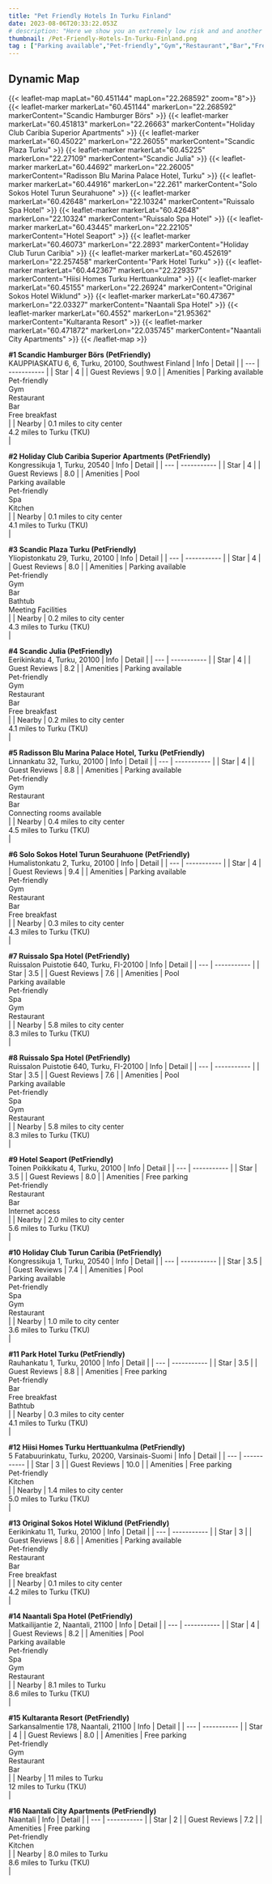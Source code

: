 ```yaml
---
title: "Pet Friendly Hotels In Turku Finland"
date: 2023-08-06T20:33:22.053Z
# description: "Here we show you an extremely low risk and and another medium risk approach to earn passive income "
thumbnail: /Pet-Friendly-Hotels-In-Turku-Finland.png
tag : ["Parking available","Pet-friendly","Gym","Restaurant","Bar","Free breakfast","Pool","Spa","Kitchen","Bathtub","Meeting Facilities","Connecting rooms available","Free parking","Internet access"]
---
```


## Dynamic Map
{{< leaflet-map  mapLat="60.451144" mapLon="22.268592" zoom="8">}}
    {{< leaflet-marker markerLat="60.451144" markerLon="22.268592" markerContent="Scandic Hamburger Börs" >}}
    {{< leaflet-marker markerLat="60.451813" markerLon="22.26663" markerContent="Holiday Club Caribia Superior Apartments" >}}
    {{< leaflet-marker markerLat="60.45022" markerLon="22.26055" markerContent="Scandic Plaza Turku" >}}
    {{< leaflet-marker markerLat="60.45225" markerLon="22.27109" markerContent="Scandic Julia" >}}
    {{< leaflet-marker markerLat="60.44692" markerLon="22.26005" markerContent="Radisson Blu Marina Palace Hotel, Turku" >}}
    {{< leaflet-marker markerLat="60.44916" markerLon="22.261" markerContent="Solo Sokos Hotel Turun Seurahuone" >}}
    {{< leaflet-marker markerLat="60.42648" markerLon="22.10324" markerContent="Ruissalo Spa Hotel" >}}
    {{< leaflet-marker markerLat="60.42648" markerLon="22.10324" markerContent="Ruissalo Spa Hotel" >}}
    {{< leaflet-marker markerLat="60.43445" markerLon="22.22105" markerContent="Hotel Seaport" >}}
    {{< leaflet-marker markerLat="60.46073" markerLon="22.2893" markerContent="Holiday Club Turun Caribia" >}}
    {{< leaflet-marker markerLat="60.452619" markerLon="22.257458" markerContent="Park Hotel Turku" >}}
    {{< leaflet-marker markerLat="60.442367" markerLon="22.229357" markerContent="Hiisi Homes Turku Herttuankulma" >}}
    {{< leaflet-marker markerLat="60.45155" markerLon="22.26924" markerContent="Original Sokos Hotel Wiklund" >}}
    {{< leaflet-marker markerLat="60.47367" markerLon="22.03327" markerContent="Naantali Spa Hotel" >}}
    {{< leaflet-marker markerLat="60.4552" markerLon="21.95362" markerContent="Kultaranta Resort" >}}
    {{< leaflet-marker markerLat="60.471872" markerLon="22.035745" markerContent="Naantali City Apartments" >}}
{{< /leaflet-map >}}


**#1 Scandic Hamburger Börs (PetFriendly)**<br>KAUPPIASKATU 6, 6, Turku, 20100, Southwest Finland
| Info | Detail |
| --- | ----------- |
| Star | 4 |
| Guest Reviews | 9.0 |
| Amenities | Parking available<br>Pet-friendly<br>Gym<br>Restaurant<br>Bar<br>Free breakfast<br> |
| Nearby | 0.1 miles to city center<br>4.2 miles to Turku (TKU)<br> |

**#2 Holiday Club Caribia Superior Apartments (PetFriendly)**<br>Kongressikuja 1, Turku, 20540
| Info | Detail |
| --- | ----------- |
| Star | 4 |
| Guest Reviews | 8.0 |
| Amenities | Pool<br>Parking available<br>Pet-friendly<br>Spa<br>Kitchen<br> |
| Nearby | 0.1 miles to city center<br>4.1 miles to Turku (TKU)<br> |

**#3 Scandic Plaza Turku (PetFriendly)**<br>Yliopistonkatu 29, Turku, 20100
| Info | Detail |
| --- | ----------- |
| Star | 4 |
| Guest Reviews | 8.0 |
| Amenities | Parking available<br>Pet-friendly<br>Gym<br>Bar<br>Bathtub<br>Meeting Facilities<br> |
| Nearby | 0.2 miles to city center<br>4.3 miles to Turku (TKU)<br> |

**#4 Scandic Julia (PetFriendly)**<br>Eerikinkatu 4, Turku, 20100
| Info | Detail |
| --- | ----------- |
| Star | 4 |
| Guest Reviews | 8.2 |
| Amenities | Parking available<br>Pet-friendly<br>Gym<br>Restaurant<br>Bar<br>Free breakfast<br> |
| Nearby | 0.2 miles to city center<br>4.1 miles to Turku (TKU)<br> |

**#5 Radisson Blu Marina Palace Hotel, Turku (PetFriendly)**<br>Linnankatu 32, Turku, 20100
| Info | Detail |
| --- | ----------- |
| Star | 4 |
| Guest Reviews | 8.8 |
| Amenities | Parking available<br>Pet-friendly<br>Gym<br>Restaurant<br>Bar<br>Connecting rooms available<br> |
| Nearby | 0.4 miles to city center<br>4.5 miles to Turku (TKU)<br> |

**#6 Solo Sokos Hotel Turun Seurahuone (PetFriendly)**<br>Humalistonkatu 2, Turku, 20100
| Info | Detail |
| --- | ----------- |
| Star | 4 |
| Guest Reviews | 9.4 |
| Amenities | Parking available<br>Pet-friendly<br>Gym<br>Restaurant<br>Bar<br>Free breakfast<br> |
| Nearby | 0.3 miles to city center<br>4.3 miles to Turku (TKU)<br> |

**#7 Ruissalo Spa Hotel (PetFriendly)**<br>Ruissalon Puistotie 640, Turku, FI-20100
| Info | Detail |
| --- | ----------- |
| Star | 3.5 |
| Guest Reviews | 7.6 |
| Amenities | Pool<br>Parking available<br>Pet-friendly<br>Spa<br>Gym<br>Restaurant<br> |
| Nearby | 5.8 miles to city center<br>8.3 miles to Turku (TKU)<br> |

**#8 Ruissalo Spa Hotel (PetFriendly)**<br>Ruissalon Puistotie 640, Turku, FI-20100
| Info | Detail |
| --- | ----------- |
| Star | 3.5 |
| Guest Reviews | 7.6 |
| Amenities | Pool<br>Parking available<br>Pet-friendly<br>Spa<br>Gym<br>Restaurant<br> |
| Nearby | 5.8 miles to city center<br>8.3 miles to Turku (TKU)<br> |

**#9 Hotel Seaport (PetFriendly)**<br>Toinen Poikkikatu 4, Turku, 20100
| Info | Detail |
| --- | ----------- |
| Star | 3.5 |
| Guest Reviews | 8.0 |
| Amenities | Free parking<br>Pet-friendly<br>Restaurant<br>Bar<br>Internet access<br> |
| Nearby | 2.0 miles to city center<br>5.6 miles to Turku (TKU)<br> |

**#10 Holiday Club Turun Caribia (PetFriendly)**<br>Kongressikuja 1, Turku, 20540
| Info | Detail |
| --- | ----------- |
| Star | 3.5 |
| Guest Reviews | 7.4 |
| Amenities | Pool<br>Parking available<br>Pet-friendly<br>Spa<br>Gym<br>Restaurant<br> |
| Nearby | 1.0 mile to city center<br>3.6 miles to Turku (TKU)<br> |

**#11 Park Hotel Turku (PetFriendly)**<br>Rauhankatu 1, Turku, 20100
| Info | Detail |
| --- | ----------- |
| Star | 3.5 |
| Guest Reviews | 8.8 |
| Amenities | Free parking<br>Pet-friendly<br>Bar<br>Free breakfast<br>Bathtub<br> |
| Nearby | 0.3 miles to city center<br>4.1 miles to Turku (TKU)<br> |

**#12 Hiisi Homes Turku Herttuankulma (PetFriendly)**<br>5 Fatabuurinkatu, Turku, 20200, Varsinais-Suomi
| Info | Detail |
| --- | ----------- |
| Star | 3 |
| Guest Reviews | 10.0 |
| Amenities | Free parking<br>Pet-friendly<br>Kitchen<br> |
| Nearby | 1.4 miles to city center<br>5.0 miles to Turku (TKU)<br> |

**#13 Original Sokos Hotel Wiklund (PetFriendly)**<br>Eerikinkatu 11, Turku, 20100
| Info | Detail |
| --- | ----------- |
| Star | 3 |
| Guest Reviews | 8.6 |
| Amenities | Parking available<br>Pet-friendly<br>Restaurant<br>Bar<br>Free breakfast<br> |
| Nearby | 0.1 miles to city center<br>4.2 miles to Turku (TKU)<br> |

**#14 Naantali Spa Hotel (PetFriendly)**<br>Matkailijantie 2, Naantali, 21100
| Info | Detail |
| --- | ----------- |
| Star | 4 |
| Guest Reviews | 8.2 |
| Amenities | Pool<br>Parking available<br>Pet-friendly<br>Spa<br>Gym<br>Restaurant<br> |
| Nearby | 8.1 miles to Turku<br>8.6 miles to Turku (TKU)<br> |

**#15 Kultaranta Resort (PetFriendly)**<br>Sarkansalmentie 178, Naantali, 21100
| Info | Detail |
| --- | ----------- |
| Star | 4 |
| Guest Reviews | 8.0 |
| Amenities | Free parking<br>Pet-friendly<br>Gym<br>Restaurant<br>Bar<br> |
| Nearby | 11 miles to Turku<br>12 miles to Turku (TKU)<br> |

**#16 Naantali City Apartments (PetFriendly)**<br>Naantali
| Info | Detail |
| --- | ----------- |
| Star | 2 |
| Guest Reviews | 7.2 |
| Amenities | Free parking<br>Pet-friendly<br>Kitchen<br> |
| Nearby | 8.0 miles to Turku<br>8.6 miles to Turku (TKU)<br> |

